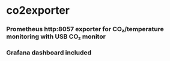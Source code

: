 # co2exporter

### Prometheus http:8057 exporter for CO₂/temperature monitoring with USB CO₂ monitor

### Grafana dashboard included